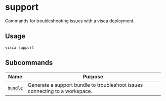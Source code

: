 # support

Commands for troubleshooting issues with a visca deployment.

## Usage

```console
visca support
```

## Subcommands

| Name                                       | Purpose                                                                     |
| ------------------------------------------ | --------------------------------------------------------------------------- |
| [<code>bundle</code>](./support_bundle.md) | Generate a support bundle to troubleshoot issues connecting to a workspace. |
